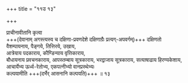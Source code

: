 +++
title = "११उ १३"

+++

प्राचीनावीतानि कृत्वा  
+++(देवानाम् अगस्त्यस्य च दक्षिणा-प्रवणदेशे दक्षिणाग्रैः प्रत्यग्-अपवर्गम्)+++ दक्षिणतो  
वैशम्पायनाय, पैङ्गये, तित्तिरये, उखाय,  
आत्रेयाय पदकाराय, कौण्डिन्याय वृत्तिकाराय,  
बौधायनाय प्रवचनकाराय, आपस्तम्बाय सूत्रकाराय, भरद्वाजाय सूत्रकाराय, सत्याषाढाय हिरण्यकेशाय,  
आचार्येभ्य ऊर्ध्व-रेतोभ्य, एकपत्नीभ्यो वानप्रस्थेभ्यः  
कल्पयामीति +++(दर्भैर् आसनानि कल्पयति)+++ ॥ १३
